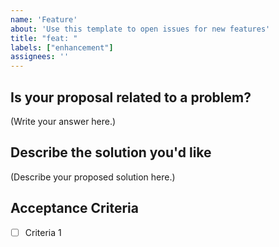 ```yaml
---
name: 'Feature'
about: 'Use this template to open issues for new features'
title: "feat: "
labels: ["enhancement"]
assignees: ''
---
```


Is your proposal related to a problem?
--------------------------------------
<!--
  Provide a clear and concise description of what the problem is.
  For example, "I'm always frustrated when..."
-->

(Write your answer here.)

Describe the solution you'd like
--------------------------------

<!--
  Provide a clear and concise description of what you want to happen.
-->

(Describe your proposed solution here.)

Acceptance Criteria
--------------------------------

- [ ] Criteria 1
